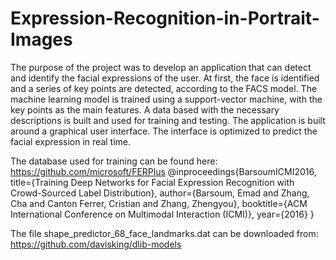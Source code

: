 # Expression-Recognition-in-Portrait-Images
The purpose of the project was to develop an application that can detect and identify the facial expressions of the user. At first, the face is identified and a series of key points are detected, according to the FACS model. The machine learning model is trained using a support-vector machine, with the key points as the main features. A data based with the necessary descriptions is built and used for training and testing. The application is built around a graphical user interface. The interface is optimized to predict the facial expression in real time.

The database used for training can be found here:
https://github.com/microsoft/FERPlus
@inproceedings{BarsoumICMI2016,
    title={Training Deep Networks for Facial Expression Recognition with Crowd-Sourced Label Distribution},
    author={Barsoum, Emad and Zhang, Cha and Canton Ferrer, Cristian and Zhang, Zhengyou},
    booktitle={ACM International Conference on Multimodal Interaction (ICMI)},
    year={2016}
}

The file shape_predictor_68_face_landmarks.dat can be downloaded from: https://github.com/davisking/dlib-models
